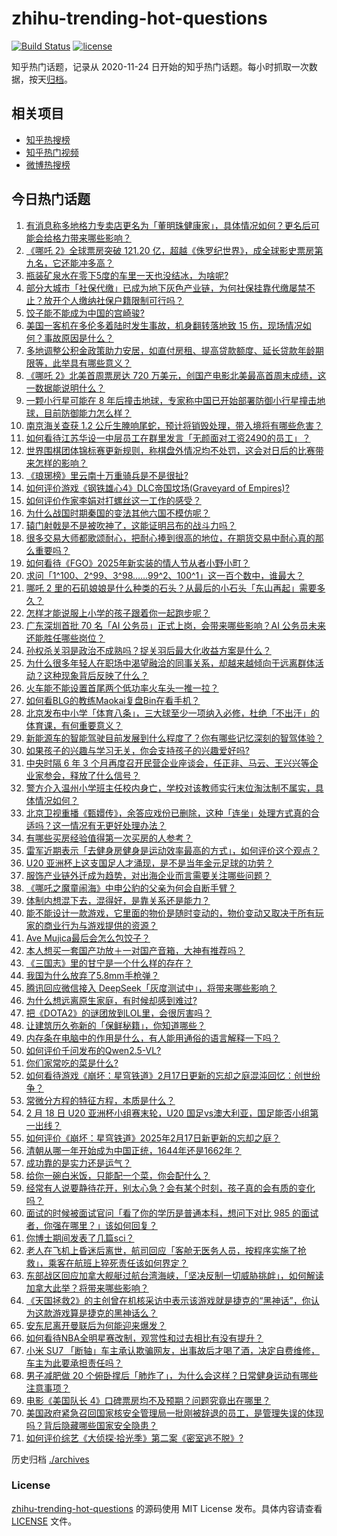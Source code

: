 # zhihu-trending-hot-questions

[![Build Status](https://github.com/justjavac/zhihu-trending-hot-questions/workflows/ci/badge.svg?branch=master)](https://github.com/justjavac/zhihu-trending-hot-questions/actions)
[![license](https://img.shields.io/github/license/justjavac/zhihu-trending-hot-questions)](https://github.com/justjavac/zhihu-trending-hot-questions/blob/master/LICENSE)

知乎热门话题，记录从 2020-11-24
日开始的知乎热门话题。每小时抓取一次数据，按天[归档](./archives)。

## 相关项目

- [知乎热搜榜](https://github.com/justjavac/zhihu-trending-top-search)
- [知乎热门视频](https://github.com/justjavac/zhihu-trending-hot-video)
- [微博热搜榜](https://github.com/justjavac/weibo-trending-hot-search)

## 今日热门话题

<!-- BEGIN -->
<!-- 最后更新时间 Tue Feb 18 2025 10:48:43 GMT+0800 (China Standard Time) -->

1. [有消息称多地格力专卖店更名为「董明珠健康家」，具体情况如何？更名后可能会给格力带来哪些影响？](https://www.zhihu.com/question/12498682081)
1. [《哪吒 2》全球票房突破 121.20 亿，超越《侏罗纪世界》，成全球影史票房第九名，它还能冲多高？](https://www.zhihu.com/question/12522898416)
1. [瓶装矿泉水在零下5度的车里一天也没结冰，为啥呢?](https://www.zhihu.com/question/12048347056)
1. [部分大城市「社保代缴」已成为地下灰色产业链，为何社保挂靠代缴屡禁不止？放开个人缴纳社保户籍限制可行吗？](https://www.zhihu.com/question/12503290118)
1. [饺子能不能成为中国的宫崎骏?](https://www.zhihu.com/question/12421579934)
1. [美国一客机在多伦多着陆时发生事故，机身翻转落地致 15 伤，现场情况如何？事故原因是什么？](https://www.zhihu.com/question/12553184031)
1. [多地调整公积金政策助力安居，如直付房租、提高贷款额度、延长贷款年龄期限等，此举具有哪些意义？](https://www.zhihu.com/question/12470203666)
1. [《哪吒 2》北美首周票房达 720 万美元，创国产电影北美最高首周末成绩，这一数据能说明什么？](https://www.zhihu.com/question/12500758772)
1. [一颗小行星可能在 8 年后撞击地球，专家称中国已开始部署防御小行星撞击地球，目前防御能力怎么样？](https://www.zhihu.com/question/12505877628)
1. [南京海关查获 1.2 公斤生腌响尾蛇，预计将销毁处理，带入境将有哪些危害？](https://www.zhihu.com/question/12414436603)
1. [如何看待江苏华设一中层员工在群里发言「无颜面对工资2490的员工」？](https://www.zhihu.com/question/12448178795)
1. [世界围棋团体锦标赛更新规则，称棋盘外情况均不处罚，这会对日后的比赛带来怎样的影响？](https://www.zhihu.com/question/12497491891)
1. [《琅琊榜》里云南十万重骑兵是不是很扯?](https://www.zhihu.com/question/667809778)
1. [如何评价游戏《钢铁雄心4》DLC帝国坟场(Graveyard of Empires)?](https://www.zhihu.com/question/12384175799)
1. [如何评价作家李娟对打螺丝这一工作的感受？](https://www.zhihu.com/question/12270739293)
1. [为什么战国时期秦国的变法其他六国不模仿呢？](https://www.zhihu.com/question/12328415608)
1. [辕门射戟是不是被吹神了，这能证明吕布的战斗力吗？](https://www.zhihu.com/question/9681053732)
1. [很多交易大师都歌颂耐心，把耐心捧到很高的地位，在期货交易中耐心真的那么重要吗？](https://www.zhihu.com/question/12489122710)
1. [如何看待《FGO》2025年新实装的情人节从者小野小町？](https://www.zhihu.com/question/12432072848)
1. [求问「1^100、2^99、3^98……99^2、100^1」这一百个数中，谁最大？](https://www.zhihu.com/question/11842379652)
1. [哪吒 2 里的石矶娘娘是什么种类的石头？从最后的小石头「东山再起」需要多久？](https://www.zhihu.com/question/12100861604)
1. [怎样才能说服上小学的孩子跟着你一起跑步呢？](https://www.zhihu.com/question/12411393031)
1. [广东深圳首批 70 名「AI 公务员」正式上岗，会带来哪些影响？AI 公务员未来还能胜任哪些岗位？](https://www.zhihu.com/question/12521204866)
1. [孙权杀关羽是政治不成熟吗？捉关羽后最大化收益方案是什么？](https://www.zhihu.com/question/4414261514)
1. [为什么很多年轻人在职场中渴望融洽的同事关系，却越来越倾向于远离群体活动？这种现象背后反映了什么？](https://www.zhihu.com/question/12494951484)
1. [火车能不能设置首尾两个低功率火车头一推一拉？](https://www.zhihu.com/question/658310761)
1. [如何看BLG的教练Maokai复盘Bin在看手机？](https://www.zhihu.com/question/12408744361)
1. [北京发布中小学「体育八条」，三大球至少一项纳入必修，杜绝「不出汗」的体育课，有何重要意义？](https://www.zhihu.com/question/12466174791)
1. [新能源车的智能驾驶目前发展到什么程度了？你有哪些记忆深刻的智驾体验？](https://www.zhihu.com/question/8289466792)
1. [如果孩子的兴趣与学习无关，你会支持孩子的兴趣爱好吗?](https://www.zhihu.com/question/7546143034)
1. [中央时隔 6 年 3 个月再度召开民营企业座谈会，任正非、马云、王兴兴等企业家参会，释放了什么信号？](https://www.zhihu.com/question/12490430520)
1. [警方介入温州小学班主任校内身亡，学校对该教师实行末位淘汰制不属实，具体情况如何？](https://www.zhihu.com/question/12528267201)
1. [北京卫视重播《甄嬛传》，余答应戏份已删除，这种「连坐」处理方式真的合适吗？这一情况有无更好处理办法？](https://www.zhihu.com/question/12340177867)
1. [有哪些买房经验值得第一次买房的人参考？](https://www.zhihu.com/question/433902931)
1. [雷军近期表示「去健身房健身是运动效率最高的方式」，如何评价这个观点？](https://www.zhihu.com/question/12348032715)
1. [U20 亚洲杯上这支国足人才涌现，是不是当年金元足球的功劳？](https://www.zhihu.com/question/12432990048)
1. [服饰产业链外迁成为趋势，对出海企业而言需要关注哪些问题？](https://www.zhihu.com/question/12404955796)
1. [《哪吒之魔童闹海》中申公豹的父亲为何会自断手臂？](https://www.zhihu.com/question/11211043972)
1. [体制内想混下去，混得好，是靠关系还是能力？](https://www.zhihu.com/question/11693281488)
1. [能不能设计一款游戏，它里面的物价是随时变动的，物价变动又取决于所有玩家的商业行为与游戏提供的资源？](https://www.zhihu.com/question/10316909905)
1. [Ave Mujica最后会怎么包饺子？](https://www.zhihu.com/question/9778983886)
1. [本人想买一套国产功放＋一对国产音箱，大神有推荐吗？](https://www.zhihu.com/question/614765306)
1. [《三国志》里的甘宁是一个什么样的存在？](https://www.zhihu.com/question/29056948)
1. [我国为什么放弃了5.8mm手枪弹？](https://www.zhihu.com/question/11665887611)
1. [腾讯回应微信接入 DeepSeek「灰度测试中」，将带来哪些影响？](https://www.zhihu.com/question/12417568933)
1. [为什么想远离原生家庭，有时候却感到难过?](https://www.zhihu.com/question/660963910)
1. [把《DOTA2》的谜团放到LOL里，会很厉害吗？](https://www.zhihu.com/question/12461576157)
1. [让建筑历久弥新的「保鲜秘籍」，你知道哪些？](https://www.zhihu.com/question/9397665933)
1. [内存条在电脑中的作用是什么，有人能用通俗的语言解释一下吗？](https://www.zhihu.com/question/12016896432)
1. [如何评价千问发布的Qwen2.5-VL?](https://www.zhihu.com/question/10742671583)
1. [你们家常吃的菜是什么?](https://www.zhihu.com/question/622428208)
1. [如何看待游戏《崩坏：星穹铁道》2月17日更新的忘却之庭混沌回忆：创世纷争？](https://www.zhihu.com/question/12503896809)
1. [常微分方程的特征方程，本质是什么？](https://www.zhihu.com/question/325246354)
1. [2 月 18 日 U20 亚洲杯小组赛末轮，U20 国足vs澳大利亚，国足能否小组第一出线？](https://www.zhihu.com/question/12505759469)
1. [如何评价《崩坏：星穹铁道》2025年2月17日新更新的忘却之庭？](https://www.zhihu.com/question/12486218260)
1. [清朝从哪一年开始成为中国正统，1644年还是1662年？](https://www.zhihu.com/question/12358037983)
1. [成功靠的是实力还是运气？](https://www.zhihu.com/question/8465509452)
1. [给你一碗白米饭，只能配一个菜，你会配什么？](https://www.zhihu.com/question/622742015)
1. [经常有人说要静待花开，别太心急？会有某个时刻，孩子真的会有质的变化吗？](https://www.zhihu.com/question/11463344754)
1. [面试的时候被面试官问「看了你的学历是普通本科，想问下对比 985 的面试者，你强在哪里？」该如何回复？](https://www.zhihu.com/question/12099889316)
1. [你博士期间发表了几篇sci？](https://www.zhihu.com/question/609584104)
1. [老人在飞机上昏迷后离世，航司回应「客舱无医务人员，按程序实施了抢救」，乘客在航班上猝死责任该如何界定？](https://www.zhihu.com/question/12459100582)
1. [东部战区回应加拿大舰艇过航台湾海峡，「坚决反制一切威胁挑衅」，如何解读加拿大此举？将带来哪些影响？](https://www.zhihu.com/question/12461026531)
1. [《天国拯救2》的主创曾在机核采访中表示该游戏就是捷克的“黑神话”，你认为这款游戏算是捷克的黑神话么？](https://www.zhihu.com/question/11935485144)
1. [安东尼离开曼联后为何能迎来爆发？](https://www.zhihu.com/question/12334869058)
1. [如何看待NBA全明星赛改制，观赏性和过去相比有没有提升？](https://www.zhihu.com/question/12476483285)
1. [小米 SU7 「断轴」车主承认欺骗网友，出事故后才喝了酒，决定自费维修，车主为此要承担责任吗？](https://www.zhihu.com/question/12422370383)
1. [男子减肥做 20 个俯卧撑后「肺炸了」，为什么会这样？日常健身运动有哪些注意事项？](https://www.zhihu.com/question/12459957951)
1. [电影《美国队长 4》口碑票房均不及预期？问题究竟出在哪里？](https://www.zhihu.com/question/12479836161)
1. [美国政府紧急召回国家核安全管理局一批刚被辞退的员工，是管理失误的体现吗？背后隐藏哪些国家安全隐患？](https://www.zhihu.com/question/12497223979)
1. [如何评价综艺《大侦探·拾光季》第二案《密室逃不脱》?](https://www.zhihu.com/question/12032139444)

<!-- END -->

历史归档 [./archives](./archives)

### License

[zhihu-trending-hot-questions](https://github.com/justjavac/zhihu-trending-hot-questions)
的源码使用 MIT License 发布。具体内容请查看 [LICENSE](./LICENSE) 文件。
